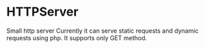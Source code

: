 HTTPServer
==========

Small http server
Currently it can serve static requests and dynamic requests using php.
It supports only GET method.
